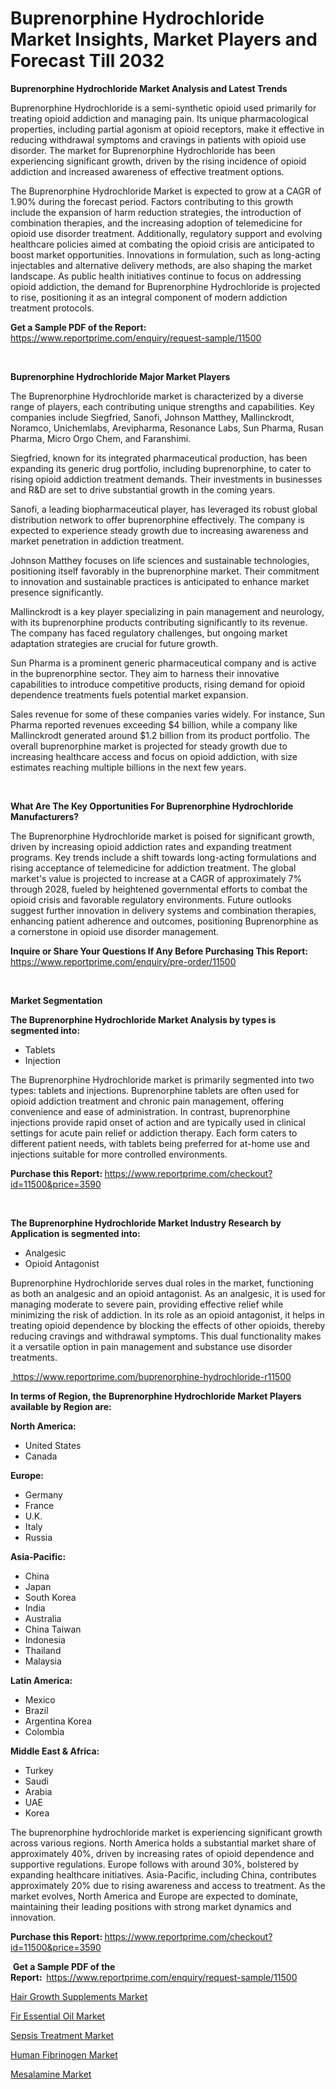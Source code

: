 <p><h1>Buprenorphine Hydrochloride Market Insights, Market Players and Forecast Till 2032</h1></p><p><strong>Buprenorphine Hydrochloride Market Analysis and Latest Trends</strong></p>
<p><p>Buprenorphine Hydrochloride is a semi-synthetic opioid used primarily for treating opioid addiction and managing pain. Its unique pharmacological properties, including partial agonism at opioid receptors, make it effective in reducing withdrawal symptoms and cravings in patients with opioid use disorder. The market for Buprenorphine Hydrochloride has been experiencing significant growth, driven by the rising incidence of opioid addiction and increased awareness of effective treatment options.</p><p>The Buprenorphine Hydrochloride Market is expected to grow at a CAGR of 1.90% during the forecast period. Factors contributing to this growth include the expansion of harm reduction strategies, the introduction of combination therapies, and the increasing adoption of telemedicine for opioid use disorder treatment. Additionally, regulatory support and evolving healthcare policies aimed at combating the opioid crisis are anticipated to boost market opportunities. Innovations in formulation, such as long-acting injectables and alternative delivery methods, are also shaping the market landscape. As public health initiatives continue to focus on addressing opioid addiction, the demand for Buprenorphine Hydrochloride is projected to rise, positioning it as an integral component of modern addiction treatment protocols.</p></p>
<p><strong>Get a Sample PDF of the Report:&nbsp;</strong> <a href="https://www.reportprime.com/enquiry/request-sample/11500?utm_campaign=2138&utm_medium=2&utm_source=Github&utm_content=ia&utm_term=20032025&utm_id=buprenorphine-hydrochloride">https://www.reportprime.com/enquiry/request-sample/11500</a></p>
<p>&nbsp;</p>
<p><strong>Buprenorphine Hydrochloride Major Market Players</strong></p>
<p><p>The Buprenorphine Hydrochloride market is characterized by a diverse range of players, each contributing unique strengths and capabilities. Key companies include Siegfried, Sanofi, Johnson Matthey, Mallinckrodt, Noramco, Unichemlabs, Arevipharma, Resonance Labs, Sun Pharma, Rusan Pharma, Micro Orgo Chem, and Faranshimi.</p><p>Siegfried, known for its integrated pharmaceutical production, has been expanding its generic drug portfolio, including buprenorphine, to cater to rising opioid addiction treatment demands. Their investments in businesses and R&D are set to drive substantial growth in the coming years.</p><p>Sanofi, a leading biopharmaceutical player, has leveraged its robust global distribution network to offer buprenorphine effectively. The company is expected to experience steady growth due to increasing awareness and market penetration in addiction treatment.</p><p>Johnson Matthey focuses on life sciences and sustainable technologies, positioning itself favorably in the buprenorphine market. Their commitment to innovation and sustainable practices is anticipated to enhance market presence significantly.</p><p>Mallinckrodt is a key player specializing in pain management and neurology, with its buprenorphine products contributing significantly to its revenue. The company has faced regulatory challenges, but ongoing market adaptation strategies are crucial for future growth.</p><p>Sun Pharma is a prominent generic pharmaceutical company and is active in the buprenorphine sector. They aim to harness their innovative capabilities to introduce competitive products, rising demand for opioid dependence treatments fuels potential market expansion.</p><p>Sales revenue for some of these companies varies widely. For instance, Sun Pharma reported revenues exceeding $4 billion, while a company like Mallinckrodt generated around $1.2 billion from its product portfolio. The overall buprenorphine market is projected for steady growth due to increasing healthcare access and focus on opioid addiction, with size estimates reaching multiple billions in the next few years.</p></p>
<p>&nbsp;</p>
<p><strong>What Are The Key Opportunities For Buprenorphine Hydrochloride Manufacturers?</strong></p>
<p><p>The Buprenorphine Hydrochloride market is poised for significant growth, driven by increasing opioid addiction rates and expanding treatment programs. Key trends include a shift towards long-acting formulations and rising acceptance of telemedicine for addiction treatment. The global market's value is projected to increase at a CAGR of approximately 7% through 2028, fueled by heightened governmental efforts to combat the opioid crisis and favorable regulatory environments. Future outlooks suggest further innovation in delivery systems and combination therapies, enhancing patient adherence and outcomes, positioning Buprenorphine as a cornerstone in opioid use disorder management.</p></p>
<p><strong>Inquire or Share Your Questions If Any Before Purchasing This Report:</strong> <a href="https://www.reportprime.com/enquiry/pre-order/11500?utm_campaign=2138&utm_medium=2&utm_source=Github&utm_content=ia&utm_term=20032025&utm_id=buprenorphine-hydrochloride">https://www.reportprime.com/enquiry/pre-order/11500</a></p>
<p>&nbsp;</p>
<p><strong>Market Segmentation</strong></p>
<p><strong>The Buprenorphine Hydrochloride Market Analysis by types is segmented into:</strong></p>
<p><ul><li>Tablets</li><li>Injection</li></ul></p>
<p><p>The Buprenorphine Hydrochloride market is primarily segmented into two types: tablets and injections. Buprenorphine tablets are often used for opioid addiction treatment and chronic pain management, offering convenience and ease of administration. In contrast, buprenorphine injections provide rapid onset of action and are typically used in clinical settings for acute pain relief or addiction therapy. Each form caters to different patient needs, with tablets being preferred for at-home use and injections suitable for more controlled environments.</p></p>
<p><strong>Purchase this Report:&nbsp;</strong><a href="https://www.reportprime.com/checkout?id=11500&price=3590&utm_campaign=2138&utm_medium=2&utm_source=Github&utm_content=ia&utm_term=20032025&utm_id=buprenorphine-hydrochloride">https://www.reportprime.com/checkout?id=11500&price=3590</a></p>
<p>&nbsp;</p>
<p><strong>The Buprenorphine Hydrochloride Market Industry Research by Application is segmented into:</strong></p>
<p><ul><li>Analgesic</li><li>Opioid Antagonist</li></ul></p>
<p><p>Buprenorphine Hydrochloride serves dual roles in the market, functioning as both an analgesic and an opioid antagonist. As an analgesic, it is used for managing moderate to severe pain, providing effective relief while minimizing the risk of addiction. In its role as an opioid antagonist, it helps in treating opioid dependence by blocking the effects of other opioids, thereby reducing cravings and withdrawal symptoms. This dual functionality makes it a versatile option in pain management and substance use disorder treatments.</p></p>
<p><a href="https://www.reportprime.com/buprenorphine-hydrochloride-r11500?utm_campaign=2138&utm_medium=2&utm_source=Github&utm_content=ia&utm_term=20032025&utm_id=buprenorphine-hydrochloride">&nbsp;https://www.reportprime.com/buprenorphine-hydrochloride-r11500</a></p>
<p><strong>In terms of Region, the Buprenorphine Hydrochloride Market Players available by Region are:</strong></p>
<p>
    <p> <strong> North America: </strong>
        <ul>
            <li>United States</li>
            <li>Canada</li>
        </ul>
        </p> 
    <p> <strong> Europe: </strong>
        <ul>
            <li>Germany</li>
            <li>France</li>
            <li>U.K.</li>
            <li>Italy</li>
            <li>Russia</li>
        </ul>
        </p> 
    <p> <strong> Asia-Pacific: </strong>
        <ul>
            <li>China</li>
            <li>Japan</li>
            <li>South Korea</li>
            <li>India</li>
            <li>Australia</li>
            <li>China Taiwan</li>
            <li>Indonesia</li>
            <li>Thailand</li>
            <li>Malaysia</li>
        </ul>
        </p> 
    <p> <strong> Latin America: </strong>
        <ul>
            <li>Mexico</li>
            <li>Brazil</li>
            <li>Argentina Korea</li>
            <li>Colombia</li>
        </ul>
        </p> 
    <p> <strong> Middle East & Africa: </strong>
        <ul>
            <li>Turkey</li>
            <li>Saudi</li>
            <li>Arabia</li>
            <li>UAE</li>
            <li>Korea</li>
        </ul>
    </p>
    </p>
<p><p>The buprenorphine hydrochloride market is experiencing significant growth across various regions. North America holds a substantial market share of approximately 40%, driven by increasing rates of opioid dependence and supportive regulations. Europe follows with around 30%, bolstered by expanding healthcare initiatives. Asia-Pacific, including China, contributes approximately 20% due to rising awareness and access to treatment. As the market evolves, North America and Europe are expected to dominate, maintaining their leading positions with strong market dynamics and innovation.</p></p>
<p><strong>Purchase this Report: </strong><a href="https://www.reportprime.com/checkout?id=11500&price=3590&utm_campaign=2138&utm_medium=2&utm_source=Github&utm_content=ia&utm_term=20032025&utm_id=buprenorphine-hydrochloride">https://www.reportprime.com/checkout?id=11500&price=3590</a></p>
<p>&nbsp;<strong>Get a Sample PDF of the Report:&nbsp;&nbsp;</strong><a href="https://www.reportprime.com/enquiry/request-sample/11500?utm_campaign=2138&utm_medium=2&utm_source=Github&utm_content=ia&utm_term=20032025&utm_id=buprenorphine-hydrochloride">https://www.reportprime.com/enquiry/request-sample/11500</a></p>
<p><strong></strong></p>
<p><p><a href="https://github.com/steegeneat/Market-Research-Report-List-1/blob/main/hair-growth-supplements-market.md?utm_campaign=2138&utm_medium=2&utm_source=Github&utm_content=ia&utm_term=20032025&utm_id=buprenorphine-hydrochloride">Hair Growth Supplements Market</a></p><p><a href="https://github.com/milievkulov/Market-Research-Report-List-1/blob/main/fir-essential-oil-market.md?utm_campaign=2138&utm_medium=2&utm_source=Github&utm_content=ia&utm_term=20032025&utm_id=buprenorphine-hydrochloride">Fir Essential Oil Market</a></p><p><a href="https://github.com/enieyfabius/Market-Research-Report-List-1/blob/main/sepsis-treatment-market.md?utm_campaign=2138&utm_medium=2&utm_source=Github&utm_content=ia&utm_term=20032025&utm_id=buprenorphine-hydrochloride">Sepsis Treatment Market</a></p><p><a href="https://github.com/payareganiou/Market-Research-Report-List-1/blob/main/human-fibrinogen-market.md?utm_campaign=2138&utm_medium=2&utm_source=Github&utm_content=ia&utm_term=20032025&utm_id=buprenorphine-hydrochloride">Human Fibrinogen Market</a></p><p><a href="https://github.com/erkidrhoy/Market-Research-Report-List-1/blob/main/mesalamine-market.md?utm_campaign=2138&utm_medium=2&utm_source=Github&utm_content=ia&utm_term=20032025&utm_id=buprenorphine-hydrochloride">Mesalamine Market</a></p></p>